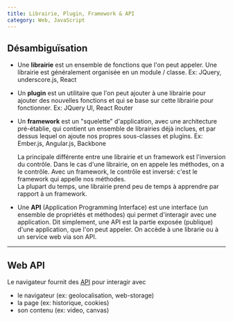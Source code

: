 ```yaml
---
title: Librairie, Plugin, Framework & API
category: Web, JavaScript
---
```


## Désambiguïsation

* Une **librairie** est un ensemble de fonctions que l'on peut appeler. Une librairie est généralement organisée en un module / classe. Ex: JQuery, underscore.js, React

* Un **plugin** est un utilitaire que l'on peut ajouter à une librairie pour ajouter des nouvelles fonctions et qui se base sur cette librairie pour fonctionner. Ex: JQuery UI, React Router

* Un **framework** est un "squelette" d'application, avec une architecture pré-établie, qui contient un ensemble de librairies déjà inclues, et par dessus lequel on ajoute nos propres sous-classes et plugins.
Ex: Ember.js, Angular.js, Backbone

  La principale différente entre une librairie et un framework est l'inversion du contrôle. Dans le cas d'une librairie, on en appele les méthodes, on a le contrôle. Avec un framework, le contrôle est inversé: c'est le framework qui appelle nos méthodes.  
  La plupart du temps, une librairie prend peu de temps à apprendre par rapport à un framework.

* Une **API** (Application Programming Interface) est une interface (un ensemble de propriétés et méthodes) qui permet d'interagir avec une application. Dit simplement, une API est la partie exposée (publique) d'une application, que l'on peut appeler. On accède à une librarie ou à un service web via son API.

---

## Web API

Le navigateur fournit des [API](https://developer.mozilla.org/fr/docs/Web/API) pour interagir avec
* le navigateur (ex: geolocalisation, web-storage)
* la page (ex: historique, cookies)
* son contenu (ex: video, canvas)
